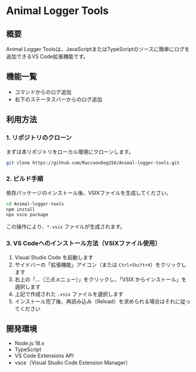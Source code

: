 # Animal Logger Tools

## 概要

Animal Logger Toolsは、JavaScriptまたはTypeScriptのソースに簡単にログを追加できるVS Code拡張機能です。

## 機能一覧

- コマンドからのログ追加
- 右下のステータスバーからのログ追加

## 利用方法

### 1. リポジトリのクローン

まずは本リポジトリをローカル環境にクローンします。

```bash
git clone https://github.com/RaccoonDog256/Animal-logger-tools.git
````

### 2. ビルド手順

依存パッケージのインストール後、VSIXファイルを生成してください。

```bash
cd Animal-logger-tools
npm install
npx vsce package
```

この操作により、`*.vsix` ファイルが生成されます。

### 3. VS Codeへのインストール方法（VSIXファイル使用）

1. Visual Studio Code を起動します
2. サイドバーの「拡張機能」アイコン（または `Ctrl+Shift+X`）をクリックします
3. 右上の「…（三点メニュー）」をクリックし、「VSIX からインストール」を選択します
4. 上記で作成された `.vsix` ファイルを選択します
5. インストール完了後、再読み込み（Reload）を求められる場合はそれに従ってください

## 開発環境

* Node.js 18.x
* TypeScript
* VS Code Extensions API
* vsce（Visual Studio Code Extension Manager）
